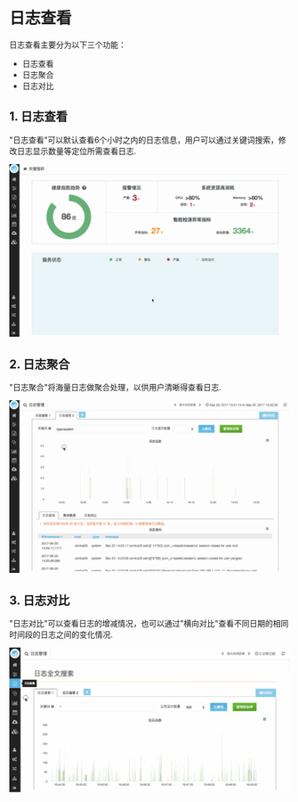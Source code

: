 # 日志查看

日志查看主要分为以下三个功能：

* 日志查看
* 日志聚合
* 日志对比

## 1. 日志查看

"日志查看"可以默认查看6个小时之内的日志信息，用户可以通过关键词搜索，修改日志显示数量等定位所需查看日志.

![](/part4/images/log.gif)

## 2. 日志聚合
"日志聚合"将海量日志做聚合处理，以供用户清晰得查看日志.

![](/part4/images/log_cluster.gif)

## 3. 日志对比

"日志对比"可以查看日志的增减情况，也可以通过"横向对比"查看不同日期的相同时间段的日志之间的变化情况.

![](/part5/images/log.gif)